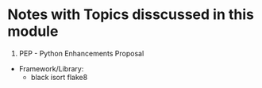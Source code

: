 # Notes with Topics disscussed in this module

1. PEP - Python Enhancements Proposal
* Framework/Library:
    * black isort flake8